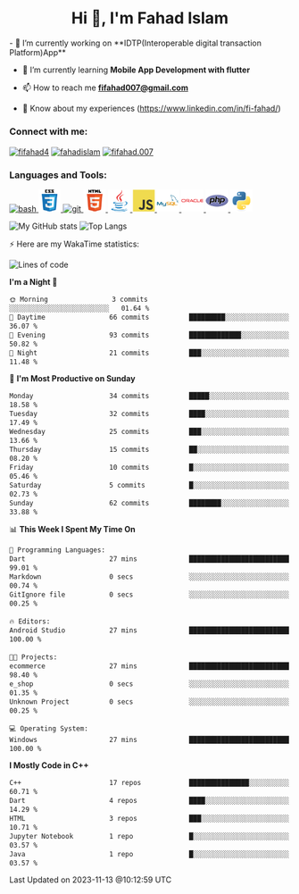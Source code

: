 <h1 align="center">Hi 👋, I'm Fahad Islam</h1>
- 🔭 I’m currently working on **IDTP(Interoperable digital transaction Platform)App**

- 🌱 I’m currently learning **Mobile App Development with flutter**

- 📫 How to reach me **fifahad007@gmail.com**

- 📄 Know about my experiences (https://www.linkedin.com/in/fi-fahad/)

<h3 align="left">Connect with me:</h3>
<p align="left">
<a href="https://twitter.com/fifahad4" target="blank"><img align="center" src="https://raw.githubusercontent.com/rahuldkjain/github-profile-readme-generator/master/src/images/icons/Social/twitter.svg" alt="fifahad4" height="30" width="40" /></a>
<a href="https://www.linkedin.com/in/fi-fahad/" target="blank"><img align="center" src="https://raw.githubusercontent.com/rahuldkjain/github-profile-readme-generator/master/src/images/icons/Social/linked-in-alt.svg" alt="fahadislam" height="30" width="40" /></a>
<a href="https://fb.com/fifahad.007" target="blank"><img align="center" src="https://raw.githubusercontent.com/rahuldkjain/github-profile-readme-generator/master/src/images/icons/Social/facebook.svg" alt="fifahad.007" height="30" width="40" /></a>
</p>

<h3 align="left">Languages and Tools:</h3>
<p align="left"> <a href="https://www.gnu.org/software/bash/" target="_blank" rel="noreferrer"> <img src="https://www.vectorlogo.zone/logos/gnu_bash/gnu_bash-icon.svg" alt="bash" width="40" height="40"/> </a> <a href="https://www.w3schools.com/css/" target="_blank" rel="noreferrer"> <img src="https://raw.githubusercontent.com/devicons/devicon/master/icons/css3/css3-original-wordmark.svg" alt="css3" width="40" height="40"/> </a> <a href="https://git-scm.com/" target="_blank" rel="noreferrer"> <img src="https://www.vectorlogo.zone/logos/git-scm/git-scm-icon.svg" alt="git" width="40" height="40"/> </a> <a href="https://www.w3.org/html/" target="_blank" rel="noreferrer"> <img src="https://raw.githubusercontent.com/devicons/devicon/master/icons/html5/html5-original-wordmark.svg" alt="html5" width="40" height="40"/> </a> <a href="https://www.java.com" target="_blank" rel="noreferrer"> <img src="https://raw.githubusercontent.com/devicons/devicon/master/icons/java/java-original.svg" alt="java" width="40" height="40"/> </a> <a href="https://developer.mozilla.org/en-US/docs/Web/JavaScript" target="_blank" rel="noreferrer"> <img src="https://raw.githubusercontent.com/devicons/devicon/master/icons/javascript/javascript-original.svg" alt="javascript" width="40" height="40"/> </a> <a href="https://www.mysql.com/" target="_blank" rel="noreferrer"> <img src="https://raw.githubusercontent.com/devicons/devicon/master/icons/mysql/mysql-original-wordmark.svg" alt="mysql" width="40" height="40"/> </a> <a href="https://www.oracle.com/" target="_blank" rel="noreferrer"> <img src="https://raw.githubusercontent.com/devicons/devicon/master/icons/oracle/oracle-original.svg" alt="oracle" width="40" height="40"/> </a> <a href="https://www.php.net" target="_blank" rel="noreferrer"> <img src="https://raw.githubusercontent.com/devicons/devicon/master/icons/php/php-original.svg" alt="php" width="40" height="40"/> </a> <a href="https://www.python.org" target="_blank" rel="noreferrer"> <img src="https://raw.githubusercontent.com/devicons/devicon/master/icons/python/python-original.svg" alt="python" width="40" height="40"/> </a> </p>

![My GitHub stats](https://github-readme-stats.vercel.app/api?username=Fahaddada47&show_icons=true&theme=radical)
![Top Langs](https://github-readme-stats.vercel.app/api/top-langs/?username=Fahaddada47&layout=donut)


⚡ Here are my WakaTime statistics:

<!--START_SECTION:waka-->
![Lines of code](https://img.shields.io/badge/From%20Hello%20World%20I%27ve%20Written-271.5%20thousand%20lines%20of%20code-blue)

**I'm a Night 🦉** 

```text
🌞 Morning                3 commits           ░░░░░░░░░░░░░░░░░░░░░░░░░   01.64 % 
🌆 Daytime                66 commits          █████████░░░░░░░░░░░░░░░░   36.07 % 
🌃 Evening                93 commits          █████████████░░░░░░░░░░░░   50.82 % 
🌙 Night                  21 commits          ███░░░░░░░░░░░░░░░░░░░░░░   11.48 % 
```
📅 **I'm Most Productive on Sunday** 

```text
Monday                   34 commits          █████░░░░░░░░░░░░░░░░░░░░   18.58 % 
Tuesday                  32 commits          ████░░░░░░░░░░░░░░░░░░░░░   17.49 % 
Wednesday                25 commits          ███░░░░░░░░░░░░░░░░░░░░░░   13.66 % 
Thursday                 15 commits          ██░░░░░░░░░░░░░░░░░░░░░░░   08.20 % 
Friday                   10 commits          █░░░░░░░░░░░░░░░░░░░░░░░░   05.46 % 
Saturday                 5 commits           █░░░░░░░░░░░░░░░░░░░░░░░░   02.73 % 
Sunday                   62 commits          ████████░░░░░░░░░░░░░░░░░   33.88 % 
```


📊 **This Week I Spent My Time On** 

```text
💬 Programming Languages: 
Dart                     27 mins             █████████████████████████   99.01 % 
Markdown                 0 secs              ░░░░░░░░░░░░░░░░░░░░░░░░░   00.74 % 
GitIgnore file           0 secs              ░░░░░░░░░░░░░░░░░░░░░░░░░   00.25 % 

🔥 Editors: 
Android Studio           27 mins             █████████████████████████   100.00 % 

🐱‍💻 Projects: 
ecommerce                27 mins             █████████████████████████   98.40 % 
e_shop                   0 secs              ░░░░░░░░░░░░░░░░░░░░░░░░░   01.35 % 
Unknown Project          0 secs              ░░░░░░░░░░░░░░░░░░░░░░░░░   00.25 % 

💻 Operating System: 
Windows                  27 mins             █████████████████████████   100.00 % 
```

**I Mostly Code in C++** 

```text
C++                      17 repos            ███████████████░░░░░░░░░░   60.71 % 
Dart                     4 repos             ████░░░░░░░░░░░░░░░░░░░░░   14.29 % 
HTML                     3 repos             ███░░░░░░░░░░░░░░░░░░░░░░   10.71 % 
Jupyter Notebook         1 repo              █░░░░░░░░░░░░░░░░░░░░░░░░   03.57 % 
Java                     1 repo              █░░░░░░░░░░░░░░░░░░░░░░░░   03.57 % 
```




 Last Updated on 2023-11-13 @10:12:59 UTC
<!--END_SECTION:waka-->


